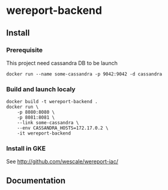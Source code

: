 # wereport-backend

## Install
### Prerequisite
This project need cassandra DB to be launch
```
docker run --name some-cassandra -p 9042:9042 -d cassandra
```

### Build and launch localy
```
docker build -t wereport-backend .
docker run \
    -p 8080:8080 \
    -p 8081:8081 \
    --link some-cassandra \
    --env CASSANDRA_HOSTS=172.17.0.2 \
    -it wereport-backend
```

### Install in GKE
See http://github.com/wescale/wereport-iac/

## Documentation

